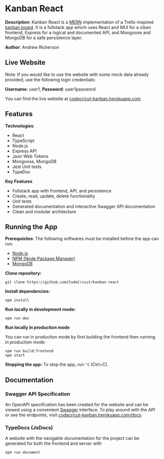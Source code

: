 # Kanban React

**Description**: Kanban React is a [MERN](https://www.geeksforgeeks.org/mern-stack/) implementation of a Trello-inspired [kanban board](https://en.wikipedia.org/wiki/Kanban_board). It is a fullstack app which uses React and MUI for a clean frontend, Express for a logical and documented API, and Mongoose and MongoDB for a safe persistence layer.

**Author**: Andrew Richerson

## Live Website

Note: If you would like to use the website with some mock data already provided, use
the following login credentials:

**Username**: user1, **Password**: user1password

You can find the live website at [codecricut-kanban.herokuapp.com](https://codecricut-kanban.herokuapp.com/)

## Features

**Technologies**:

-   React
-   TypeScript
-   Node.js
-   Express API
-   Json Web Tokens
-   Mongoose, MongoDB
-   Jest Unit tests
-   TypeDoc

**Key Features**

-   Fullstack app with frontend, API, and persistence
-   Create, read, update, delete functionality
-   Unit tests
-   Generated documentation and interactive Swagger API documentation
-   Clean and modular architecture

## Running the App

**Prerequisites**: The following softwares must be installed before the app can run:

-   [Node.js](https://nodejs.org/en/)
-   [NPM (Node Package Manager)](https://www.npmjs.com/)
-   [MongoDB](https://www.mongodb.com/)

**Clone repository:**

```
git clone https://github.com/CodeCricut/kanban-react
```

**Install dependencies:**

```
npm install
```

**Run locally in development mode:**

```
npm run dev
```

**Run locally in production mode**

You can run in production mode by first building the frontend then running in production mode:

```
npm run build:frontend
npm start
```

**Stopping the app:**
To stop the app, run `^C` (Ctrl+C).

## Documentation

### Swagger API Specification

An OpenAPI specification has been created for the website and can be viewed using a convenient
[Swagger](https://swagger.io/) interface. To play around with the API or see the endpoints,
visit [codecricut-kanban.herokuapp.com/docs](https://codecricut-kanban.herokuapp.com/docs/)

### TypeDocs (JsDocs)

A website with the navigable documentation for the project can be generated for both
the frontend and server with

```
npm run document
```
